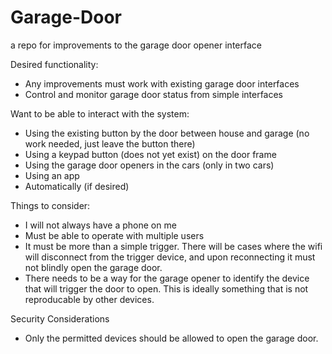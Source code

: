# Garage-Door
a repo for improvements to the garage door opener interface

Desired functionality:
- Any improvements must work with existing garage door interfaces
- Control and monitor garage door status from simple interfaces

Want to be able to interact with the system:
- Using the existing button by the door between house and garage (no work needed, just leave the button there)
- Using a keypad button (does not yet exist) on the door frame
- Using the garage door openers in the cars (only in two cars)
- Using an app
- Automatically (if desired)

Things to consider:
- I will not always have a phone on me
- Must be able to operate with multiple users
- It must be more than a simple trigger. There will be cases where the wifi will disconnect from the trigger device, and upon reconnecting it must not blindly open the garage door.
- There needs to be a way for the garage opener to identify the device that will trigger the door to open. This is ideally something that is not reproducable by other devices.

Security Considerations
- Only the permitted devices should be allowed to open the garage door. 
